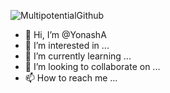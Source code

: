 ![MultipotentialGithub](https://user-images.githubusercontent.com/97128701/171820437-f7cdb7bf-ce95-41b9-945b-d95e68a21c8b.png)


- 👋 Hi, I’m @YonashA
- 👀 I’m interested in ...
- 🌱 I’m currently learning ...
- 💞️ I’m looking to collaborate on ...
- 📫 How to reach me ...

<!---
YonashA/YonashA is a ✨ special ✨ repository because its `README.md` (this file) appears on your GitHub profile.
You can click the Preview link to take a look at your changes.
--->
